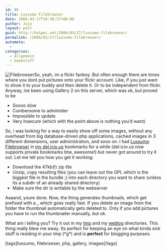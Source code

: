 ```yaml
---
id: 85
title: Lussumo Filebrowser
date: 2006-03-27T10:38:57+00:00
author: Jojo
layout: post
guid: http://heipei.net/2006/03/27/lussumo-filebrowser/
permalink: /2006/03/27/lussumo-filebrowser/
autometa:
  - 
categories:
  - Allgemein
  - Geekstuff
---
```

<img alt="Filebrowser" class="alignleft" src="/weblog/filebrowser.jpg" />So, yeah, im a flickr fanboy. But often enough there are times where you dont put pictures onto your flickr account. Like, if you just want to show it to your buddy and then delete it. Or to be independent from flickr. Anyway, ive been using Gallery 2 on this server, which was ok, but proved to be

  * Soooo slow
  * Cumbersome to administer
  * Impossible to update
  * Very Insecure (which with the point above is nothing you&#8217;d want)

So, i was looking for a way to easily show off some images, without any overhead from big database-driven php applications, cached images in 3 different dimensions, user administration, and sooo on. I had [Lussumo Filebrowser](http://thefilebrowser.com/) in [my del.icio.us](http://del.icio.us/heipei/) bookmarks for a while (del.icio.us now supports private bookmarks btw, awesome!) but never got around to try it out. Let me tell you how you get it working:

  * Download the 47kb(!) zip file
  * Unzip, copy resulting files (you can leave out the GPL which is the biggest file in the bundle ;) into each directory you want to share (unless its a subdir of an already shared directory)
  * Make sure the dir is writable by the webserver

Aaaand, youre done. Now, the thing generates thumbnails, which get prefixed with a _ which goes really fast. If you delete an image from the folder the thumbnail automatically gets deleted to. Only if you add pictures you have to run the thumbnailer manually, but ok.
  
What am i telling you? Try it out in my [tmp](/heipei/tmp/) and my [weblog](/weblog/) directories. This thing really blew me away. Its perfect for keeping an eye on what kinda sick stuff is residing in your tmp (\*g\*) and is **perfect** for blogging purposes.
  
[tags]lussumo, filebrowser, php, gallery, images[/tags]